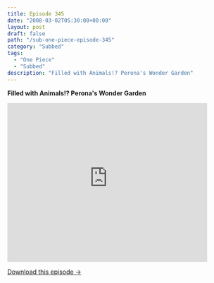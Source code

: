 ```yaml
---
title: Episode 345
date: "2008-03-02T05:30:00+00:00"
layout: post
draft: false
path: "/sub-one-piece-episode-345"
category: "Subbed"
tags:
  - "One Piece"
  - "Subbed"
description: "Filled with Animals!? Perona's Wonder Garden"
---
```


**Filled with Animals!? Perona's Wonder Garden**

<iframe width="640" height="360" src="https://www.rapidvideo.com/e/FXREQ7FDVP" frameborder="0" marginwidth=0 marginheight=0 scrolling=no allowfullscreen style="max-width:90%;"></iframe>

<a href="http://ouo.io/qs/eCodkFEQ?s=https://www.rapidvideo.com/d/FXREQ7FDVP" class="styled_a">Download this episode →</a>

